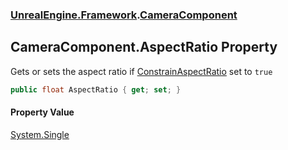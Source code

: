 ### [UnrealEngine.Framework](UnrealEngine_Framework.md 'UnrealEngine.Framework').[CameraComponent](CameraComponent.md 'UnrealEngine.Framework.CameraComponent')
## CameraComponent.AspectRatio Property
Gets or sets the aspect ratio if [ConstrainAspectRatio](CameraComponent_ConstrainAspectRatio.md 'UnrealEngine.Framework.CameraComponent.ConstrainAspectRatio') set to `true`
```csharp
public float AspectRatio { get; set; }
```
#### Property Value
[System.Single](https://docs.microsoft.com/en-us/dotnet/api/System.Single 'System.Single')
